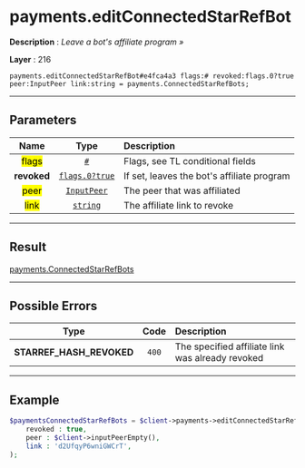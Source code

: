 # payments.editConnectedStarRefBot

**Description** : *Leave a bot&#039;s affiliate program &raquo;*

**Layer** : 216

```tl
payments.editConnectedStarRefBot#e4fca4a3 flags:# revoked:flags.0?true peer:InputPeer link:string = payments.ConnectedStarRefBots;
```

---

## Parameters

| Name | Type | Description |
| :---: | :---: | :--- |
| <mark>flags</mark> | [`#`](type/#) | Flags, see TL conditional fields |
| **revoked** | [`flags.0?true`](type/true) | If set, leaves the bot's affiliate program |
| <mark>peer</mark> | [`InputPeer`](type/InputPeer) | The peer that was affiliated |
| <mark>link</mark> | [`string`](type/string) | The affiliate link to revoke |

---

## Result

[payments.ConnectedStarRefBots](type/payments.ConnectedStarRefBots)

---

## Possible Errors

| Type | Code | Description |
| :---: | :---: | :--- |
| **STARREF_HASH_REVOKED** | `400` | The specified affiliate link was already revoked |

---

## Example

```php
$paymentsConnectedStarRefBots = $client->payments->editConnectedStarRefBot(
	revoked : true,
	peer : $client->inputPeerEmpty(),
	link : 'd2UfqyP6wniGWCrT',
);
```